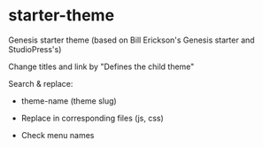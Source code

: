 # starter-theme
Genesis starter theme (based on Bill Erickson's Genesis starter and StudioPress's)

Change titles and link by "Defines the child theme"
 
 
Search & replace:
 
   - theme-name (theme slug)
 
   - Replace in corresponding files (js, css)
 
   - Check menu names
   
  